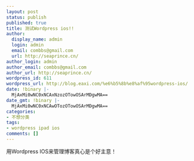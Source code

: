 ```yaml
---
layout: post
status: publish
published: true
title: 测试Wordpress ios!!
author:
  display_name: admin
  login: admin
  email: combbs@gmail.com
  url: http://seaprince.cn/
author_login: admin
author_email: combbs@gmail.com
author_url: http://seaprince.cn/
wordpress_id: 611
wordpress_url: http://blog.eaxi.com/%e6%b5%8b%e8%af%95wordpress-ios/
date: !binary |-
  MjAxMi0wNC0xNCAxNzozOTowOSArMDgwMA==
date_gmt: !binary |-
  MjAxMi0wNC0xNCAwOTozOTowOSArMDgwMA==
categories:
- 不想分类
tags:
- wordpress ipad ios
comments: []
---
```

<p>用Wordpress IOS来管理博客真心是个好主意！</p>
